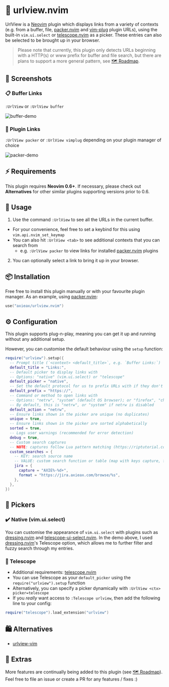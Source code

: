 # 🔎 urlview.nvim

UrlView is a [Neovim](https://neovim.io) plugin which displays links from a variety of contexts (e.g. from a buffer, file, [packer.nvim](https://github.com/wbthomason/packer.nvim) and [vim-plug](https://github.com/junegunn/vim-plug) plugin URLs), using the built-in `vim.ui.select` or [telescope.nvim](https://github.com/nvim-telescope/telescope.nvim) as a picker. These entries can also be selected to be brought up in your browser.

> Please note that currently, this plugin only detects URLs beginning with a HTTP(s) or www prefix for buffer and file search, but there are plans to support a more general pattern, see [🗺️ Roadmap](https://github.com/axieax/urlview.nvim/issues/3).

## 📸 Screenshots

### 📋 Buffer Links

`:UrlView` or `:UrlView buffer`

![buffer-demo](https://user-images.githubusercontent.com/62098008/161417569-e8103fc4-a009-4c4f-95a7-ea7e22cbb3df.png)

### 🔌 Plugin Links

`:UrlView packer` or `:UrlView vimplug` depending on your plugin manager of choice

![packer-demo](https://user-images.githubusercontent.com/62098008/161417652-fd514310-a926-4ec7-af28-b2cfa3aa4b19.png)

## ⚡ Requirements

This plugin requires **Neovim 0.6+**. If necessary, please check out **Alternatives** for other similar plugins supporting versions prior to 0.6.

## 🚀 Usage

1. Use the command `:UrlView` to see all the URLs in the current buffer.

- For your convenience, feel free to set a keybind for this using `vim.api.nvim_set_keymap`
- You can also hit `:UrlView <tab>` to see additional contexts that you can search from
  - e.g. `:UrlView packer` to view links for installed [packer.nvim](https://github.com/wbthomason/packer.nvim) plugins

2. You can optionally select a link to bring it up in your browser.

## 📦 Installation

Free free to install this plugin manually or with your favourite plugin manager. As an example, using [packer.nvim](https://github.com/wbthomason/packer.nvim):

```lua
use("axieax/urlview.nvim")
```

## ⚙️ Configuration

This plugin supports plug-n-play, meaning you can get it up and running without any additional setup.

However, you can customise the default behaviour using the `setup` function:

```lua
require("urlview").setup({
  -- Prompt title (`<context> <default_title>`, e.g. `Buffer Links:`)
  default_title = "Links:",
  -- Default picker to display links with
  -- Options: "native" (vim.ui.select) or "telescope"
  default_picker = "native",
  -- Set the default protocol for us to prefix URLs with if they don't start with http/https
  default_prefix = "https://",
  -- Command or method to open links with
  -- Options: "netrw", "system" (default OS browser); or "firefox", "chromium" etc.
  -- By default, this is "netrw", or "system" if netrw is disabled
  default_action = "netrw",
  -- Ensure links shown in the picker are unique (no duplicates)
  unique = true,
  -- Ensure links shown in the picker are sorted alphabetically
  sorted = true,
  -- Logs user warnings (recommended for error detection)
  debug = true,
  -- Custom search captures
  -- NOTE: captures follow Lua pattern matching (https://riptutorial.com/lua/example/20315/lua-pattern-matching)
  custom_searches = {
    -- KEY: search source name
    -- VALUE: custom search function or table (map with keys capture, format)
    jira = {
      capture = "AXIE%-%d+",
      format = "https://jira.axieax.com/browse/%s",
    },
  },
})
```

## 🎨 Pickers

### ✔️ Native (vim.ui.select)

You can customise the appearance of `vim.ui.select` with plugins such as [dressing.nvim](https://github.com/stevearc/dressing.nvim) and [telescope-ui-select.nvim](https://github.com/nvim-telescope/telescope-ui-select.nvim). In the demo above, I used [dressing.nvim](https://github.com/stevearc/dressing.nvim)'s Telescope option, which allows me to further filter and fuzzy search through my entries.

### 🔭 Telescope

- Additional requirements: [telescope.nvim](https://github.com/nvim-telescope/telescope.nvim)
- You can use Telescope as your `default_picker` using the `require("urlview").setup` function
- Alternatively, you can specify a picker dynamically with `:UrlView <ctx> picker=telescope`
- If you _really_ want access to `:Telescope urlview`, then add the following line to your config:

```lua
require("telescope").load_extension("urlview")
```

## 🛍️ Alternatives

- [urlview-vim](https://github.com/strboul/urlview.vim)

## 🚧 Extras

More features are continually being added to this plugin (see [🗺️ Roadmap](https://github.com/axieax/urlview.nvim/issues/3)). Feel free to file an issue or create a PR for any features / fixes :)

